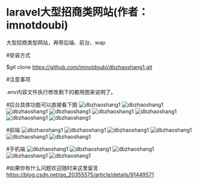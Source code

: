 # laravel大型招商类网站(作者：imnotdoubi)
大型招商类型网站，再带后端、前台、wap

#安装方式

$git clone https://github.com/imnotdoubi/dbzhaoshang1.git

#注意事项

.env内容文件执行修改剩下的都用图来说明了。<br>



#后台具体功能可以直接看下图
![dbzhaoshang1](https://github.com/imnotdoubi/dbzhaoshang1/blob/master/public/jieshao/admin/1.jpg "dbzhaoshang1(用户基本信息)")
![dbzhaoshang1](https://github.com/imnotdoubi/dbzhaoshang1/blob/master/public/jieshao/admin/2.jpg "dbzhaoshang1(权限授权)")
![dbzhaoshang1](https://github.com/imnotdoubi/dbzhaoshang1/blob/master/public/jieshao/admin/3.jpg "dbzhaoshang1(栏目管理)")
![dbzhaoshang1](https://github.com/imnotdoubi/dbzhaoshang1/blob/master/public/jieshao/admin/4.jpg "dbzhaoshang1(文章管理)")
![dbzhaoshang1](https://github.com/imnotdoubi/dbzhaoshang1/blob/master/public/jieshao/admin/5.jpg "dbzhaoshang1(单页管理)")
![dbzhaoshang1](https://github.com/imnotdoubi/dbzhaoshang1/blob/master/public/jieshao/admin/6.jpg "dbzhaoshang1(角色管理)")
![dbzhaoshang1](https://github.com/imnotdoubi/dbzhaoshang1/blob/master/public/jieshao/admin/7.jpg "dbzhaoshang1(站点配置)")
![dbzhaoshang1](https://github.com/imnotdoubi/dbzhaoshang1/blob/master/public/jieshao/admin/8.jpg "dbzhaoshang1(日志列表界面)")

#前端
![dbzhaoshang1](https://github.com/imnotdoubi/dbzhaoshang1/blob/master/public/jieshao/web/1.jpg "dbzhaoshang1(首页1)")
![dbzhaoshang1](https://github.com/imnotdoubi/dbzhaoshang1/blob/master/public/jieshao/web/2.jpg "dbzhaoshang1(首页2)")
![dbzhaoshang1](https://github.com/imnotdoubi/dbzhaoshang1/blob/master/public/jieshao/web/3.jpg "dbzhaoshang1(项目列表)")
![dbzhaoshang1](https://github.com/imnotdoubi/dbzhaoshang1/blob/master/public/jieshao/web/4.jpg "dbzhaoshang1(文章列表)")
![dbzhaoshang1](https://github.com/imnotdoubi/dbzhaoshang1/blob/master/public/jieshao/web/5.jpg "dbzhaoshang1(文章内容)")
![dbzhaoshang1](https://github.com/imnotdoubi/dbzhaoshang1/blob/master/public/jieshao/web/6.jpg "dbzhaoshang1(项目内容页面)")

#手机端
![dbzhaoshang1](https://github.com/imnotdoubi/dbzhaoshang1/blob/master/public/jieshao/wap/1.jpg "dbzhaoshang1(首页1)")
![dbzhaoshang1](https://github.com/imnotdoubi/dbzhaoshang1/blob/master/public/jieshao/wap/2.jpg "dbzhaoshang1(项目列表)")
![dbzhaoshang1](https://github.com/imnotdoubi/dbzhaoshang1/blob/master/public/jieshao/wap/3.jpg "dbzhaoshang1(文章列表)")
![dbzhaoshang1](https://github.com/imnotdoubi/dbzhaoshang1/blob/master/public/jieshao/wap/4.jpg "dbzhaoshang1(文章内容)")
![dbzhaoshang1](https://github.com/imnotdoubi/dbzhaoshang1/blob/master/public/jieshao/wap/5.jpg "dbzhaoshang1(项目内容页面)")

#如果你有什么问题欢迎随时来这里留言
https://blog.csdn.net/qq_20355575/article/details/91449571



